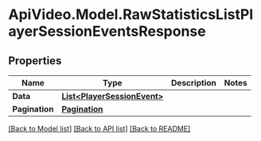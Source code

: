 # ApiVideo.Model.RawStatisticsListPlayerSessionEventsResponse

## Properties

Name | Type | Description | Notes
------------ | ------------- | ------------- | -------------
**Data** | [**List&lt;PlayerSessionEvent&gt;**](PlayerSessionEvent.md) |  | 
**Pagination** | [**Pagination**](Pagination.md) |  | 

[[Back to Model list]](../README.md#documentation-for-models) [[Back to API list]](../README.md#documentation-for-api-endpoints) [[Back to README]](../README.md)

